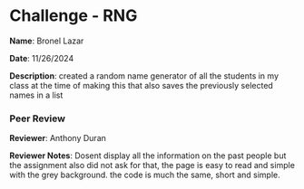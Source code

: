 # Challenge - RNG

**Name**: Bronel Lazar

**Date**: 11/26/2024

**Description**: created a random name generator of all the students in my class at the time of making this that also saves the previously selected names in a list

### Peer Review

**Reviewer**: Anthony Duran

**Reviewer Notes**: Dosent display all the information on the past people but the assignment also did not ask for that, the page is easy to read and simple with the grey background. the code is much the same, short and simple.
